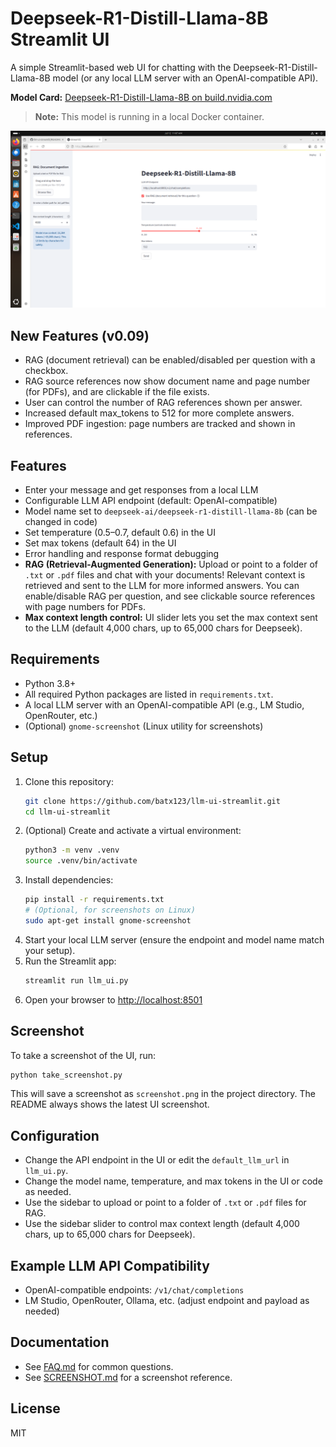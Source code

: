 # Deepseek-R1-Distill-Llama-8B Streamlit UI

A simple Streamlit-based web UI for chatting with the Deepseek-R1-Distill-Llama-8B model (or any local LLM server with an OpenAI-compatible API).

**Model Card:** [Deepseek-R1-Distill-Llama-8B on build.nvidia.com](https://build.nvidia.com/deepseek-ai/deepseek-r1-distill-llama-8b/deploy)

> **Note:** This model is running in a local Docker container.

![Streamlit LLM UI Screenshot](screenshot.png)

## New Features (v0.09)
- RAG (document retrieval) can be enabled/disabled per question with a checkbox.
- RAG source references now show document name and page number (for PDFs), and are clickable if the file exists.
- User can control the number of RAG references shown per answer.
- Increased default max_tokens to 512 for more complete answers.
- Improved PDF ingestion: page numbers are tracked and shown in references.

## Features
- Enter your message and get responses from a local LLM
- Configurable LLM API endpoint (default: OpenAI-compatible)
- Model name set to `deepseek-ai/deepseek-r1-distill-llama-8b` (can be changed in code)
- Set temperature (0.5–0.7, default 0.6) in the UI
- Set max tokens (default 64) in the UI
- Error handling and response format debugging
- **RAG (Retrieval-Augmented Generation):** Upload or point to a folder of `.txt` or `.pdf` files and chat with your documents! Relevant context is retrieved and sent to the LLM for more informed answers. You can enable/disable RAG per question, and see clickable source references with page numbers for PDFs.
- **Max context length control:** UI slider lets you set the max context sent to the LLM (default 4,000 chars, up to 65,000 chars for Deepseek).

## Requirements

- Python 3.8+
- All required Python packages are listed in `requirements.txt`.
- A local LLM server with an OpenAI-compatible API (e.g., LM Studio, OpenRouter, etc.)
- (Optional) `gnome-screenshot` (Linux utility for screenshots)

## Setup
1. Clone this repository:
   ```bash
   git clone https://github.com/batx123/llm-ui-streamlit.git
   cd llm-ui-streamlit
   ```
2. (Optional) Create and activate a virtual environment:
   ```bash
   python3 -m venv .venv
   source .venv/bin/activate
   ```
3. Install dependencies:
   ```bash
   pip install -r requirements.txt
   # (Optional, for screenshots on Linux)
   sudo apt-get install gnome-screenshot
   ```
4. Start your local LLM server (ensure the endpoint and model name match your setup).
5. Run the Streamlit app:
   ```bash
   streamlit run llm_ui.py
   ```
6. Open your browser to [http://localhost:8501](http://localhost:8501)

## Screenshot
To take a screenshot of the UI, run:
```bash
python take_screenshot.py
```
This will save a screenshot as `screenshot.png` in the project directory. The README always shows the latest UI screenshot.

## Configuration
- Change the API endpoint in the UI or edit the `default_llm_url` in `llm_ui.py`.
- Change the model name, temperature, and max tokens in the UI or code as needed.
- Use the sidebar to upload or point to a folder of `.txt` or `.pdf` files for RAG.
- Use the sidebar slider to control max context length (default 4,000 chars, up to 65,000 chars for Deepseek).

## Example LLM API Compatibility
- OpenAI-compatible endpoints: `/v1/chat/completions`
- LM Studio, OpenRouter, Ollama, etc. (adjust endpoint and payload as needed)

## Documentation
- See [FAQ.md](FAQ.md) for common questions.
- See [SCREENSHOT.md](SCREENSHOT.md) for a screenshot reference.

## License
MIT
